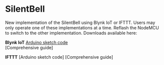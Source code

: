 # SilentBell
New implementation of the SilentBell using Blynk IoT or IFTTT. Users may only operate one of these implementations at a time. Reflash the NodeMCU to switch to the other implementation. Downloads available here:

**Blynk IoT**
[Arduino sketch code](https://github.com/Make-Stuff4U/SilentBell/blob/main/Code%20based%20on%20Blynk%20IoT.zip) <br />
[Comprehensive guide]

**IFTTT**
[Arduino sketch code]
[Comprehensive guide]
